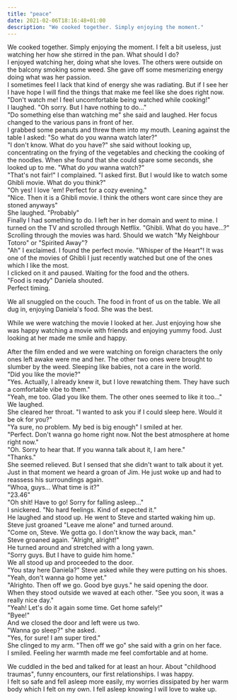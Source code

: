 ```yaml
---
title: "peace"
date: 2021-02-06T18:16:48+01:00
description: "We cooked together. Simply enjoying the moment."
---
```


We cooked together. Simply enjoying the moment. I felt a bit useless, just watching her how she stirred in the pan. What should I do?\
I enjoyed watching her, doing what she loves. The others were outside on the balcony smoking some weed. She gave off some mesmerizing energy doing what was her passion.\
I sometimes feel I lack that kind of energy she was radiating. But if I see her I have hope I will find the things that make me feel like she does right now.\
"Don't watch me! I feel uncomfortable being watched while cooking!"\
I laughed. "Oh sorry. But I have nothing to do..."\
"Do something else than watching me" she said and laughed. Her focus changed to the various pans in front of her. \
I grabbed some peanuts and threw them into my mouth. Leaning against the table I asked: "So what do you wanna watch later?"\
"I don't know. What do you have?" she said without looking up, concentrating on the frying of the vegetables and checking the cooking of the noodles. When she found that she could spare some seconds, she looked up to me. "What do *you* wanna watch?"\
"That's not fair!" I complained. "I asked first. But I would like to watch some Ghibli movie. What do you think?"\
"Oh yes! I love 'em! Perfect for a cozy evening."\
"Nice. Then it is a Ghibli movie. I think the others wont care since they are stoned anyways"\
She laughed. "Probably"\
Finally I had something to do. I left her in her domain and went to mine. I turned on the TV and scrolled through Netflix. "Ghibli. What do you have...?"\
Scrolling through the movies was hard. Should we watch "My Neighbour Totoro" or "Spirited Away"?\
"Ah" I exclaimed. I found the perfect movie. "Whisper of the Heart"! It was one of the movies of Ghibli I just recently watched but one of the ones which I like the most.\
I clicked on it and paused. Waiting for the food and the others.\
"Food is ready" Daniela shouted.\
Perfect timing.

We all snuggled on the couch. The food in front of us on the table. We all dug in, enjoying Daniela's food. She was the best.

While we were watching the movie I looked at her. Just enjoying how she was happy watching a movie with friends and enjoying yummy food. Just looking at her made me smile and happy.

After the film ended and we were watching on foreign characters the only ones left awake were me and her. The other two ones were brought to slumber by the weed. Sleeping like babies, not a care in the world.\
"Did you like the movie?"\
"Yes. Actually, I already knew it, but I love rewatching them. They have such a comfortable vibe to them."\
"Yeah, me too. Glad you like them. The other ones seemed to like it too..."\
We laughed.\
She cleared her throat. "I wanted to ask you if I could sleep here. Would it be ok for you?"\
"Ya sure, no problem. My bed is big enough" I smiled at her.\
"Perfect. Don't wanna go home right now. Not the best atmosphere at home right now."\
"Oh. Sorry to hear that. If you wanna talk about it, I am here."\
"Thanks."\
She seemed relieved. But I sensed that she didn't want to talk about it yet.\
Just in that moment we heard a groan of Jim. He just woke up and had to reassess his surroundings again.\
"Whoa, guys... What time is it?"\
"23.46"\
"Oh shit! Have to go! Sorry for falling asleep..."\
I snickered. "No hard feelings. Kind of expected it."\
He laughed and stood up. He went to Steve and started waking him up. Steve just groaned "Leave me alone" and turned around.\
"Come on, Steve. We gotta go. I don't know the way back, man."\
Steve groaned again. "Alright, alright!"\
He turned around and stretched with a long yawn.\
"Sorry guys. But I have to guide him home."\
We all stood up and proceeded to the door.\
"You stay here Daniela?" Steve asked while they were putting on his shoes.\
"Yeah, don't wanna go home yet."\
"Alrighto. Then off we go. Good bye guys." he said opening the door.\
When they stood outside we waved at each other. "See you soon, it was a really nice day."\
"Yeah! Let's do it again some time. Get home safely!"\
"Byee!"\
And we closed the door and left were us two.\
"Wanna go sleep?" she asked.\
"Yes, for sure! I am super tired."\
She clinged to my arm. "Then off we go" she said with a grin on her face.\
I smiled. Feeling her warmth made me feel comfortable and at home.

We cuddled in the bed and talked for at least an hour. About "childhood traumas", funny encounters, our first relationships. I was happy.\
I felt so safe and fell asleep more easily, my worries dissipated by her warm body which I felt on my own. I fell asleep knowing I will love to wake up.